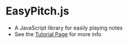 # EasyPitch.js
* A JavaScript library for easily playing notes  
* See the [Tutorial Page](https://i-yam-jeremy.github.io/easypitch-js) for more info
